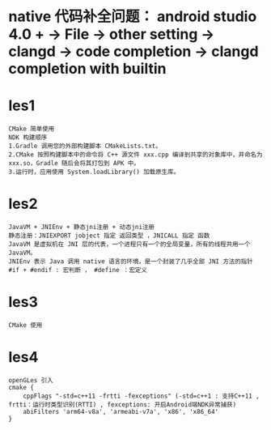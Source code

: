 # native 代码补全问题： android studio 4.0 + -> File -> other setting -> clangd -> code completion -> clangd completion with builtin
# les1
```
CMake 简单使用
NDK 构建顺序
1.Gradle 调用您的外部构建脚本 CMakeLists.txt。
2.CMake 按照构建脚本中的命令将 C++ 源文件 xxx.cpp 编译到共享的对象库中，并命名为 xxx.so，Gradle 随后会将其打包到 APK 中。
3.运行时，应用使用 System.loadLibrary() 加载原生库。
```
# les2
```
JavaVM + JNIEnv + 静态jni注册 + 动态jni注册
静态注册：JNIEXPORT jobject 指定 返回类型 ，JNICALL 指定 函数
JavaVM 是虚拟机在 JNI 层的代表，一个进程只有一个的全局变量，所有的线程共用一个 JavaVM。
JNIEnv 表示 Java 调用 native 语言的环境，是一个封装了几乎全部 JNI 方法的指针
#if + #endif : 宏判断 ， #define ：宏定义
```
# les3
```
CMake 使用
```
# les4
```
openGLes 引入
cmake {
    cppFlags "-std=c++11 -frtti -fexceptions" (-std=c++1 : 支持C++11 , frtti：运行时类型识别(RTTI) , fexceptions: 开启Android端NDK异常捕获)
    abiFilters 'arm64-v8a', 'armeabi-v7a', 'x86', 'x86_64'
}
```
